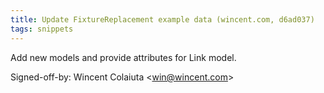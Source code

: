 ```yaml
---
title: Update FixtureReplacement example data (wincent.com, d6ad037)
tags: snippets
---
```


Add new models and provide attributes for Link model.

Signed-off-by: Wincent Colaiuta &lt;win@wincent.com&gt;
